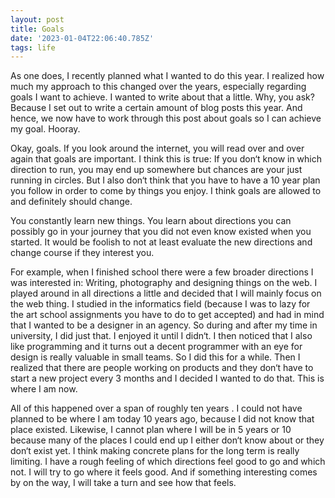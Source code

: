 ```yaml
---
layout: post
title: Goals
date: '2023-01-04T22:06:40.785Z'
tags: life
---
```


As one does, I recently planned what I wanted to do this year. I realized how much my approach to this changed over the years, especially regarding goals I want to achieve. I wanted to write about that a little. Why, you ask? Because I set out to write a certain amount of blog posts this year. And hence, we now have to work through this post about goals so I can achieve my goal. Hooray.

Okay, goals. If you look around the internet, you will read over and over again that goals are important. I think this is true: If you don‘t know in which direction to run, you may end up somewhere but chances are your just running in circles. But I also don‘t think that you have to have a 10 year plan you follow in order to come by things you enjoy. I think goals are allowed to and definitely should change.

You constantly learn new things. You learn about directions you can possibly go in your journey that you did not even know existed when you started. It would be foolish to not at least evaluate the new directions and change course if they interest you.

For example, when I finished school there were a few broader directions I was interested in: Writing, photography and designing things on the web. I played around in all directions a little and decided that I will mainly focus on the web thing. I studied in the informatics field (because I was to lazy for the art school assignments you have to do to get accepted) and had in mind that I wanted to be a designer in an agency. So during and after my time in university, I did just that. I enjoyed it until I didn‘t. I then noticed that I also like programming and it turns out a decent programmer with an eye for design is really valuable in small teams. So I did this for a while. Then I realized that there are people working on products and they don‘t have to start a new project every 3 months and I decided I wanted to do that. This is where I am now.

All of this happened over a span of roughly ten years . I could not have planned to be where I am today 10 years ago, because I did not know that place existed. Likewise, I cannot plan where I will be in 5 years or 10 because many of the places I could end up I either don‘t know about or they don‘t exist yet. I think making concrete plans for the long term is really limiting. I have a rough feeling of which directions feel good to go and which not. I will try to go where it feels good. And if something interesting comes by on the way, I will take a turn and see how that feels.
